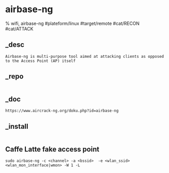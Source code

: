 # airbase-ng
% wifi, airbase-ng
#plateform/linux #target/remote #cat/RECON #cat/ATTACK

## _desc
```
Airbase-ng is multi-purpose tool aimed at attacking clients as opposed to the Access Point (AP) itself
```

## _repo
```
```

## _doc
```
https://www.aircrack-ng.org/doku.php?id=airbase-ng
```

## _install
```
```

## Caffe Latte fake access point
```
sudo airbase-ng -c <channel> -a <bssid>  -e <wlan_ssid> <wlan_mon_interface|wmon> -W 1 -L
```